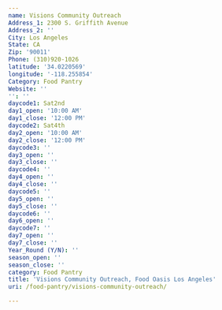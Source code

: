 ```yaml
---
name: Visions Community Outreach
Address_1: 2300 S. Griffith Avenue
Address_2: ''
City: Los Angeles
State: CA
Zip: '90011'
Phone: (310)920-1026
latitude: '34.0220569'
longitude: '-118.255854'
Category: Food Pantry
Website: ''
'': ''
daycode1: Sat2nd
day1_open: '10:00 AM'
day1_close: '12:00 PM'
daycode2: Sat4th
day2_open: '10:00 AM'
day2_close: '12:00 PM'
daycode3: ''
day3_open: ''
day3_close: ''
daycode4: ''
day4_open: ''
day4_close: ''
daycode5: ''
day5_open: ''
day5_close: ''
daycode6: ''
day6_open: ''
daycode7: ''
day7_open: ''
day7_close: ''
Year_Round (Y/N): ''
season_open: ''
season_close: ''
category: Food Pantry
title: 'Visions Community Outreach, Food Oasis Los Angeles'
uri: /food-pantry/visions-community-outreach/

---
```

